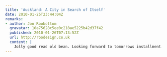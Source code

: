```yaml
---
title: 'Auckland: A City in Search of Itself'
date: 2010-01-25T23:44:04Z
remarks:
- author: Jon Roobottom
  gravatar: 10a75628c5ee0c218ae5225b42d37f42
  published: 2010-01-26T07:13:52Z
  url: http://roodesign.co.uk
  content: |
    Jolly good read old bean. Looking forward to tomorrows installment.
---
```

